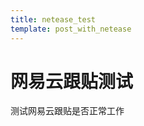 ```yaml
---
title: netease_test
template: post_with_netease
---
```


# 网易云跟贴测试

测试网易云跟贴是否正常工作

> <span id="poem"></span>

<script>$(function(){$.ajax('/api/poem?rnd='+Date.now()+Math.random()).done(function(data){$('#poem').text(data);});});</script>

<div id=__comment></div>